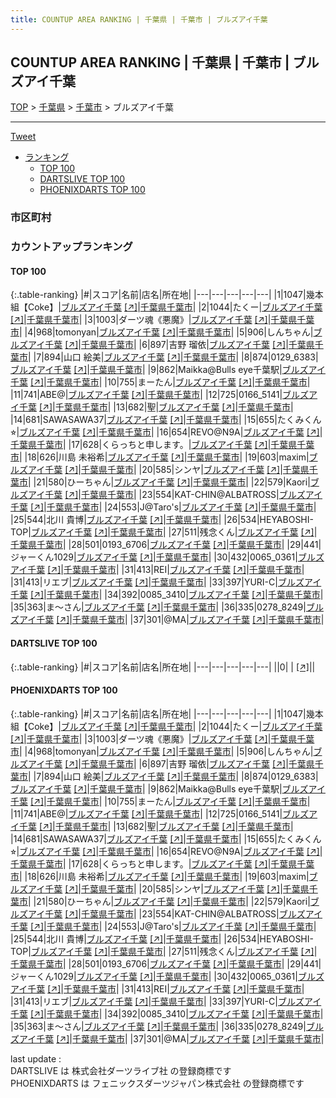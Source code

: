 ```yaml
---
title: COUNTUP AREA RANKING | 千葉県 | 千葉市 | ブルズアイ千葉
---
```

## COUNTUP AREA RANKING | 千葉県 | 千葉市 | ブルズアイ千葉

[TOP](/darts/rank/) > [千葉県](/darts/rank/千葉県/) > [千葉市](/darts/rank/千葉県/千葉市/) > ブルズアイ千葉

___

<a href="https://twitter.com/share?ref_src=twsrc%5Etfw" data-text="COUNTUP AREA RANKING | 千葉県千葉市ブルズアイ千葉" class="twitter-share-button" data-hashtags="DARTSLIVE,PHOENIXDARTS,darts,ダーツ" data-show-count="false">Tweet</a>

* [ランキング](#カウントアップランキング)
    * [TOP 100](#top-100)
    * [DARTSLIVE TOP 100](#dartslive-top-100)
    * [PHOENIXDARTS TOP 100](#phoenixdarts-top-100)

### 市区町村

<ul>

</ul>

### カウントアップランキング

#### TOP 100



{:.table-ranking}
|#|スコア|名前|店名|所在地|
|---|---|---|---|---|
|1|1047|<span class="rank-name-pd">幾本組【Coke】</span>|<a href="/darts/rank/shops/57955.html">ブルズアイ千葉</a> <a href="https://vs.phoenixdarts.com/jp/shop/shopDetailInfo/s_57955?s_seq=57955">[↗]</a>|<a href="/darts/rank/千葉県/千葉市">千葉県千葉市</a>|
|2|1044|<span class="rank-name-pd">たくー</span>|<a href="/darts/rank/shops/57955.html">ブルズアイ千葉</a> <a href="https://vs.phoenixdarts.com/jp/shop/shopDetailInfo/s_57955?s_seq=57955">[↗]</a>|<a href="/darts/rank/千葉県/千葉市">千葉県千葉市</a>|
|3|1003|<span class="rank-name-pd">ダーツ魂《悪魔》</span>|<a href="/darts/rank/shops/57955.html">ブルズアイ千葉</a> <a href="https://vs.phoenixdarts.com/jp/shop/shopDetailInfo/s_57955?s_seq=57955">[↗]</a>|<a href="/darts/rank/千葉県/千葉市">千葉県千葉市</a>|
|4|968|<span class="rank-name-pd">tomonyan</span>|<a href="/darts/rank/shops/57955.html">ブルズアイ千葉</a> <a href="https://vs.phoenixdarts.com/jp/shop/shopDetailInfo/s_57955?s_seq=57955">[↗]</a>|<a href="/darts/rank/千葉県/千葉市">千葉県千葉市</a>|
|5|906|<span class="rank-name-pd">しんちゃん</span>|<a href="/darts/rank/shops/57955.html">ブルズアイ千葉</a> <a href="https://vs.phoenixdarts.com/jp/shop/shopDetailInfo/s_57955?s_seq=57955">[↗]</a>|<a href="/darts/rank/千葉県/千葉市">千葉県千葉市</a>|
|6|897|<span class="rank-name-pd">吉野 瑠依</span>|<a href="/darts/rank/shops/57955.html">ブルズアイ千葉</a> <a href="https://vs.phoenixdarts.com/jp/shop/shopDetailInfo/s_57955?s_seq=57955">[↗]</a>|<a href="/darts/rank/千葉県/千葉市">千葉県千葉市</a>|
|7|894|<span class="rank-name-pd">山口 絵美</span>|<a href="/darts/rank/shops/57955.html">ブルズアイ千葉</a> <a href="https://vs.phoenixdarts.com/jp/shop/shopDetailInfo/s_57955?s_seq=57955">[↗]</a>|<a href="/darts/rank/千葉県/千葉市">千葉県千葉市</a>|
|8|874|<span class="rank-name-pd">0129_6383</span>|<a href="/darts/rank/shops/57955.html">ブルズアイ千葉</a> <a href="https://vs.phoenixdarts.com/jp/shop/shopDetailInfo/s_57955?s_seq=57955">[↗]</a>|<a href="/darts/rank/千葉県/千葉市">千葉県千葉市</a>|
|9|862|<span class="rank-name-pd">Maikka@Bulls eye千葉駅</span>|<a href="/darts/rank/shops/57955.html">ブルズアイ千葉</a> <a href="https://vs.phoenixdarts.com/jp/shop/shopDetailInfo/s_57955?s_seq=57955">[↗]</a>|<a href="/darts/rank/千葉県/千葉市">千葉県千葉市</a>|
|10|755|<span class="rank-name-pd">まーたん</span>|<a href="/darts/rank/shops/57955.html">ブルズアイ千葉</a> <a href="https://vs.phoenixdarts.com/jp/shop/shopDetailInfo/s_57955?s_seq=57955">[↗]</a>|<a href="/darts/rank/千葉県/千葉市">千葉県千葉市</a>|
|11|741|<span class="rank-name-pd">ABE@</span>|<a href="/darts/rank/shops/57955.html">ブルズアイ千葉</a> <a href="https://vs.phoenixdarts.com/jp/shop/shopDetailInfo/s_57955?s_seq=57955">[↗]</a>|<a href="/darts/rank/千葉県/千葉市">千葉県千葉市</a>|
|12|725|<span class="rank-name-pd">0166_5141</span>|<a href="/darts/rank/shops/57955.html">ブルズアイ千葉</a> <a href="https://vs.phoenixdarts.com/jp/shop/shopDetailInfo/s_57955?s_seq=57955">[↗]</a>|<a href="/darts/rank/千葉県/千葉市">千葉県千葉市</a>|
|13|682|<span class="rank-name-pd">聖</span>|<a href="/darts/rank/shops/57955.html">ブルズアイ千葉</a> <a href="https://vs.phoenixdarts.com/jp/shop/shopDetailInfo/s_57955?s_seq=57955">[↗]</a>|<a href="/darts/rank/千葉県/千葉市">千葉県千葉市</a>|
|14|681|<span class="rank-name-pd">SAWASAWA37</span>|<a href="/darts/rank/shops/57955.html">ブルズアイ千葉</a> <a href="https://vs.phoenixdarts.com/jp/shop/shopDetailInfo/s_57955?s_seq=57955">[↗]</a>|<a href="/darts/rank/千葉県/千葉市">千葉県千葉市</a>|
|15|655|<span class="rank-name-pd">たくみくん⭐︎</span>|<a href="/darts/rank/shops/57955.html">ブルズアイ千葉</a> <a href="https://vs.phoenixdarts.com/jp/shop/shopDetailInfo/s_57955?s_seq=57955">[↗]</a>|<a href="/darts/rank/千葉県/千葉市">千葉県千葉市</a>|
|16|654|<span class="rank-name-pd">REVO@N9A</span>|<a href="/darts/rank/shops/57955.html">ブルズアイ千葉</a> <a href="https://vs.phoenixdarts.com/jp/shop/shopDetailInfo/s_57955?s_seq=57955">[↗]</a>|<a href="/darts/rank/千葉県/千葉市">千葉県千葉市</a>|
|17|628|<span class="rank-name-pd">くらっちと申します。</span>|<a href="/darts/rank/shops/57955.html">ブルズアイ千葉</a> <a href="https://vs.phoenixdarts.com/jp/shop/shopDetailInfo/s_57955?s_seq=57955">[↗]</a>|<a href="/darts/rank/千葉県/千葉市">千葉県千葉市</a>|
|18|626|<span class="rank-name-pd">川島 未裕希</span>|<a href="/darts/rank/shops/57955.html">ブルズアイ千葉</a> <a href="https://vs.phoenixdarts.com/jp/shop/shopDetailInfo/s_57955?s_seq=57955">[↗]</a>|<a href="/darts/rank/千葉県/千葉市">千葉県千葉市</a>|
|19|603|<span class="rank-name-pd">maxim</span>|<a href="/darts/rank/shops/57955.html">ブルズアイ千葉</a> <a href="https://vs.phoenixdarts.com/jp/shop/shopDetailInfo/s_57955?s_seq=57955">[↗]</a>|<a href="/darts/rank/千葉県/千葉市">千葉県千葉市</a>|
|20|585|<span class="rank-name-pd">シンヤ</span>|<a href="/darts/rank/shops/57955.html">ブルズアイ千葉</a> <a href="https://vs.phoenixdarts.com/jp/shop/shopDetailInfo/s_57955?s_seq=57955">[↗]</a>|<a href="/darts/rank/千葉県/千葉市">千葉県千葉市</a>|
|21|580|<span class="rank-name-pd">ひーちゃん</span>|<a href="/darts/rank/shops/57955.html">ブルズアイ千葉</a> <a href="https://vs.phoenixdarts.com/jp/shop/shopDetailInfo/s_57955?s_seq=57955">[↗]</a>|<a href="/darts/rank/千葉県/千葉市">千葉県千葉市</a>|
|22|579|<span class="rank-name-pd">Kaori</span>|<a href="/darts/rank/shops/57955.html">ブルズアイ千葉</a> <a href="https://vs.phoenixdarts.com/jp/shop/shopDetailInfo/s_57955?s_seq=57955">[↗]</a>|<a href="/darts/rank/千葉県/千葉市">千葉県千葉市</a>|
|23|554|<span class="rank-name-pd">KAT-CHIN@ALBATROSS</span>|<a href="/darts/rank/shops/57955.html">ブルズアイ千葉</a> <a href="https://vs.phoenixdarts.com/jp/shop/shopDetailInfo/s_57955?s_seq=57955">[↗]</a>|<a href="/darts/rank/千葉県/千葉市">千葉県千葉市</a>|
|24|553|<span class="rank-name-pd">J@Taro&#x27;s</span>|<a href="/darts/rank/shops/57955.html">ブルズアイ千葉</a> <a href="https://vs.phoenixdarts.com/jp/shop/shopDetailInfo/s_57955?s_seq=57955">[↗]</a>|<a href="/darts/rank/千葉県/千葉市">千葉県千葉市</a>|
|25|544|<span class="rank-name-pd">北川 貴博</span>|<a href="/darts/rank/shops/57955.html">ブルズアイ千葉</a> <a href="https://vs.phoenixdarts.com/jp/shop/shopDetailInfo/s_57955?s_seq=57955">[↗]</a>|<a href="/darts/rank/千葉県/千葉市">千葉県千葉市</a>|
|26|534|<span class="rank-name-pd">HEYABOSHI-TOP</span>|<a href="/darts/rank/shops/57955.html">ブルズアイ千葉</a> <a href="https://vs.phoenixdarts.com/jp/shop/shopDetailInfo/s_57955?s_seq=57955">[↗]</a>|<a href="/darts/rank/千葉県/千葉市">千葉県千葉市</a>|
|27|511|<span class="rank-name-pd">残念くん</span>|<a href="/darts/rank/shops/57955.html">ブルズアイ千葉</a> <a href="https://vs.phoenixdarts.com/jp/shop/shopDetailInfo/s_57955?s_seq=57955">[↗]</a>|<a href="/darts/rank/千葉県/千葉市">千葉県千葉市</a>|
|28|501|<span class="rank-name-pd">0193_6706</span>|<a href="/darts/rank/shops/57955.html">ブルズアイ千葉</a> <a href="https://vs.phoenixdarts.com/jp/shop/shopDetailInfo/s_57955?s_seq=57955">[↗]</a>|<a href="/darts/rank/千葉県/千葉市">千葉県千葉市</a>|
|29|441|<span class="rank-name-pd">ジャーくん1029</span>|<a href="/darts/rank/shops/57955.html">ブルズアイ千葉</a> <a href="https://vs.phoenixdarts.com/jp/shop/shopDetailInfo/s_57955?s_seq=57955">[↗]</a>|<a href="/darts/rank/千葉県/千葉市">千葉県千葉市</a>|
|30|432|<span class="rank-name-pd">0065_0361</span>|<a href="/darts/rank/shops/57955.html">ブルズアイ千葉</a> <a href="https://vs.phoenixdarts.com/jp/shop/shopDetailInfo/s_57955?s_seq=57955">[↗]</a>|<a href="/darts/rank/千葉県/千葉市">千葉県千葉市</a>|
|31|413|<span class="rank-name-pd">REI</span>|<a href="/darts/rank/shops/57955.html">ブルズアイ千葉</a> <a href="https://vs.phoenixdarts.com/jp/shop/shopDetailInfo/s_57955?s_seq=57955">[↗]</a>|<a href="/darts/rank/千葉県/千葉市">千葉県千葉市</a>|
|31|413|<span class="rank-name-pd">リエブ</span>|<a href="/darts/rank/shops/57955.html">ブルズアイ千葉</a> <a href="https://vs.phoenixdarts.com/jp/shop/shopDetailInfo/s_57955?s_seq=57955">[↗]</a>|<a href="/darts/rank/千葉県/千葉市">千葉県千葉市</a>|
|33|397|<span class="rank-name-pd">YURI-C</span>|<a href="/darts/rank/shops/57955.html">ブルズアイ千葉</a> <a href="https://vs.phoenixdarts.com/jp/shop/shopDetailInfo/s_57955?s_seq=57955">[↗]</a>|<a href="/darts/rank/千葉県/千葉市">千葉県千葉市</a>|
|34|392|<span class="rank-name-pd">0085_3410</span>|<a href="/darts/rank/shops/57955.html">ブルズアイ千葉</a> <a href="https://vs.phoenixdarts.com/jp/shop/shopDetailInfo/s_57955?s_seq=57955">[↗]</a>|<a href="/darts/rank/千葉県/千葉市">千葉県千葉市</a>|
|35|363|<span class="rank-name-pd">ま～さん</span>|<a href="/darts/rank/shops/57955.html">ブルズアイ千葉</a> <a href="https://vs.phoenixdarts.com/jp/shop/shopDetailInfo/s_57955?s_seq=57955">[↗]</a>|<a href="/darts/rank/千葉県/千葉市">千葉県千葉市</a>|
|36|335|<span class="rank-name-pd">0278_8249</span>|<a href="/darts/rank/shops/57955.html">ブルズアイ千葉</a> <a href="https://vs.phoenixdarts.com/jp/shop/shopDetailInfo/s_57955?s_seq=57955">[↗]</a>|<a href="/darts/rank/千葉県/千葉市">千葉県千葉市</a>|
|37|301|<span class="rank-name-pd">@MA</span>|<a href="/darts/rank/shops/57955.html">ブルズアイ千葉</a> <a href="https://vs.phoenixdarts.com/jp/shop/shopDetailInfo/s_57955?s_seq=57955">[↗]</a>|<a href="/darts/rank/千葉県/千葉市">千葉県千葉市</a>|


#### DARTSLIVE TOP 100



{:.table-ranking}
|#|スコア|名前|店名|所在地|
|---|---|---|---|---|
||0|<span class="rank-name-dl"> </span>|<a href="/darts/rank/shops/.html"></a> <a href="">[↗]</a>|<a href="/darts/rank//"></a>|


#### PHOENIXDARTS TOP 100



{:.table-ranking}
|#|スコア|名前|店名|所在地|
|---|---|---|---|---|
|1|1047|<span class="rank-name-pd">幾本組【Coke】</span>|<a href="/darts/rank/shops/57955.html">ブルズアイ千葉</a> <a href="https://vs.phoenixdarts.com/jp/shop/shopDetailInfo/s_57955?s_seq=57955">[↗]</a>|<a href="/darts/rank/千葉県/千葉市">千葉県千葉市</a>|
|2|1044|<span class="rank-name-pd">たくー</span>|<a href="/darts/rank/shops/57955.html">ブルズアイ千葉</a> <a href="https://vs.phoenixdarts.com/jp/shop/shopDetailInfo/s_57955?s_seq=57955">[↗]</a>|<a href="/darts/rank/千葉県/千葉市">千葉県千葉市</a>|
|3|1003|<span class="rank-name-pd">ダーツ魂《悪魔》</span>|<a href="/darts/rank/shops/57955.html">ブルズアイ千葉</a> <a href="https://vs.phoenixdarts.com/jp/shop/shopDetailInfo/s_57955?s_seq=57955">[↗]</a>|<a href="/darts/rank/千葉県/千葉市">千葉県千葉市</a>|
|4|968|<span class="rank-name-pd">tomonyan</span>|<a href="/darts/rank/shops/57955.html">ブルズアイ千葉</a> <a href="https://vs.phoenixdarts.com/jp/shop/shopDetailInfo/s_57955?s_seq=57955">[↗]</a>|<a href="/darts/rank/千葉県/千葉市">千葉県千葉市</a>|
|5|906|<span class="rank-name-pd">しんちゃん</span>|<a href="/darts/rank/shops/57955.html">ブルズアイ千葉</a> <a href="https://vs.phoenixdarts.com/jp/shop/shopDetailInfo/s_57955?s_seq=57955">[↗]</a>|<a href="/darts/rank/千葉県/千葉市">千葉県千葉市</a>|
|6|897|<span class="rank-name-pd">吉野 瑠依</span>|<a href="/darts/rank/shops/57955.html">ブルズアイ千葉</a> <a href="https://vs.phoenixdarts.com/jp/shop/shopDetailInfo/s_57955?s_seq=57955">[↗]</a>|<a href="/darts/rank/千葉県/千葉市">千葉県千葉市</a>|
|7|894|<span class="rank-name-pd">山口 絵美</span>|<a href="/darts/rank/shops/57955.html">ブルズアイ千葉</a> <a href="https://vs.phoenixdarts.com/jp/shop/shopDetailInfo/s_57955?s_seq=57955">[↗]</a>|<a href="/darts/rank/千葉県/千葉市">千葉県千葉市</a>|
|8|874|<span class="rank-name-pd">0129_6383</span>|<a href="/darts/rank/shops/57955.html">ブルズアイ千葉</a> <a href="https://vs.phoenixdarts.com/jp/shop/shopDetailInfo/s_57955?s_seq=57955">[↗]</a>|<a href="/darts/rank/千葉県/千葉市">千葉県千葉市</a>|
|9|862|<span class="rank-name-pd">Maikka@Bulls eye千葉駅</span>|<a href="/darts/rank/shops/57955.html">ブルズアイ千葉</a> <a href="https://vs.phoenixdarts.com/jp/shop/shopDetailInfo/s_57955?s_seq=57955">[↗]</a>|<a href="/darts/rank/千葉県/千葉市">千葉県千葉市</a>|
|10|755|<span class="rank-name-pd">まーたん</span>|<a href="/darts/rank/shops/57955.html">ブルズアイ千葉</a> <a href="https://vs.phoenixdarts.com/jp/shop/shopDetailInfo/s_57955?s_seq=57955">[↗]</a>|<a href="/darts/rank/千葉県/千葉市">千葉県千葉市</a>|
|11|741|<span class="rank-name-pd">ABE@</span>|<a href="/darts/rank/shops/57955.html">ブルズアイ千葉</a> <a href="https://vs.phoenixdarts.com/jp/shop/shopDetailInfo/s_57955?s_seq=57955">[↗]</a>|<a href="/darts/rank/千葉県/千葉市">千葉県千葉市</a>|
|12|725|<span class="rank-name-pd">0166_5141</span>|<a href="/darts/rank/shops/57955.html">ブルズアイ千葉</a> <a href="https://vs.phoenixdarts.com/jp/shop/shopDetailInfo/s_57955?s_seq=57955">[↗]</a>|<a href="/darts/rank/千葉県/千葉市">千葉県千葉市</a>|
|13|682|<span class="rank-name-pd">聖</span>|<a href="/darts/rank/shops/57955.html">ブルズアイ千葉</a> <a href="https://vs.phoenixdarts.com/jp/shop/shopDetailInfo/s_57955?s_seq=57955">[↗]</a>|<a href="/darts/rank/千葉県/千葉市">千葉県千葉市</a>|
|14|681|<span class="rank-name-pd">SAWASAWA37</span>|<a href="/darts/rank/shops/57955.html">ブルズアイ千葉</a> <a href="https://vs.phoenixdarts.com/jp/shop/shopDetailInfo/s_57955?s_seq=57955">[↗]</a>|<a href="/darts/rank/千葉県/千葉市">千葉県千葉市</a>|
|15|655|<span class="rank-name-pd">たくみくん⭐︎</span>|<a href="/darts/rank/shops/57955.html">ブルズアイ千葉</a> <a href="https://vs.phoenixdarts.com/jp/shop/shopDetailInfo/s_57955?s_seq=57955">[↗]</a>|<a href="/darts/rank/千葉県/千葉市">千葉県千葉市</a>|
|16|654|<span class="rank-name-pd">REVO@N9A</span>|<a href="/darts/rank/shops/57955.html">ブルズアイ千葉</a> <a href="https://vs.phoenixdarts.com/jp/shop/shopDetailInfo/s_57955?s_seq=57955">[↗]</a>|<a href="/darts/rank/千葉県/千葉市">千葉県千葉市</a>|
|17|628|<span class="rank-name-pd">くらっちと申します。</span>|<a href="/darts/rank/shops/57955.html">ブルズアイ千葉</a> <a href="https://vs.phoenixdarts.com/jp/shop/shopDetailInfo/s_57955?s_seq=57955">[↗]</a>|<a href="/darts/rank/千葉県/千葉市">千葉県千葉市</a>|
|18|626|<span class="rank-name-pd">川島 未裕希</span>|<a href="/darts/rank/shops/57955.html">ブルズアイ千葉</a> <a href="https://vs.phoenixdarts.com/jp/shop/shopDetailInfo/s_57955?s_seq=57955">[↗]</a>|<a href="/darts/rank/千葉県/千葉市">千葉県千葉市</a>|
|19|603|<span class="rank-name-pd">maxim</span>|<a href="/darts/rank/shops/57955.html">ブルズアイ千葉</a> <a href="https://vs.phoenixdarts.com/jp/shop/shopDetailInfo/s_57955?s_seq=57955">[↗]</a>|<a href="/darts/rank/千葉県/千葉市">千葉県千葉市</a>|
|20|585|<span class="rank-name-pd">シンヤ</span>|<a href="/darts/rank/shops/57955.html">ブルズアイ千葉</a> <a href="https://vs.phoenixdarts.com/jp/shop/shopDetailInfo/s_57955?s_seq=57955">[↗]</a>|<a href="/darts/rank/千葉県/千葉市">千葉県千葉市</a>|
|21|580|<span class="rank-name-pd">ひーちゃん</span>|<a href="/darts/rank/shops/57955.html">ブルズアイ千葉</a> <a href="https://vs.phoenixdarts.com/jp/shop/shopDetailInfo/s_57955?s_seq=57955">[↗]</a>|<a href="/darts/rank/千葉県/千葉市">千葉県千葉市</a>|
|22|579|<span class="rank-name-pd">Kaori</span>|<a href="/darts/rank/shops/57955.html">ブルズアイ千葉</a> <a href="https://vs.phoenixdarts.com/jp/shop/shopDetailInfo/s_57955?s_seq=57955">[↗]</a>|<a href="/darts/rank/千葉県/千葉市">千葉県千葉市</a>|
|23|554|<span class="rank-name-pd">KAT-CHIN@ALBATROSS</span>|<a href="/darts/rank/shops/57955.html">ブルズアイ千葉</a> <a href="https://vs.phoenixdarts.com/jp/shop/shopDetailInfo/s_57955?s_seq=57955">[↗]</a>|<a href="/darts/rank/千葉県/千葉市">千葉県千葉市</a>|
|24|553|<span class="rank-name-pd">J@Taro&#x27;s</span>|<a href="/darts/rank/shops/57955.html">ブルズアイ千葉</a> <a href="https://vs.phoenixdarts.com/jp/shop/shopDetailInfo/s_57955?s_seq=57955">[↗]</a>|<a href="/darts/rank/千葉県/千葉市">千葉県千葉市</a>|
|25|544|<span class="rank-name-pd">北川 貴博</span>|<a href="/darts/rank/shops/57955.html">ブルズアイ千葉</a> <a href="https://vs.phoenixdarts.com/jp/shop/shopDetailInfo/s_57955?s_seq=57955">[↗]</a>|<a href="/darts/rank/千葉県/千葉市">千葉県千葉市</a>|
|26|534|<span class="rank-name-pd">HEYABOSHI-TOP</span>|<a href="/darts/rank/shops/57955.html">ブルズアイ千葉</a> <a href="https://vs.phoenixdarts.com/jp/shop/shopDetailInfo/s_57955?s_seq=57955">[↗]</a>|<a href="/darts/rank/千葉県/千葉市">千葉県千葉市</a>|
|27|511|<span class="rank-name-pd">残念くん</span>|<a href="/darts/rank/shops/57955.html">ブルズアイ千葉</a> <a href="https://vs.phoenixdarts.com/jp/shop/shopDetailInfo/s_57955?s_seq=57955">[↗]</a>|<a href="/darts/rank/千葉県/千葉市">千葉県千葉市</a>|
|28|501|<span class="rank-name-pd">0193_6706</span>|<a href="/darts/rank/shops/57955.html">ブルズアイ千葉</a> <a href="https://vs.phoenixdarts.com/jp/shop/shopDetailInfo/s_57955?s_seq=57955">[↗]</a>|<a href="/darts/rank/千葉県/千葉市">千葉県千葉市</a>|
|29|441|<span class="rank-name-pd">ジャーくん1029</span>|<a href="/darts/rank/shops/57955.html">ブルズアイ千葉</a> <a href="https://vs.phoenixdarts.com/jp/shop/shopDetailInfo/s_57955?s_seq=57955">[↗]</a>|<a href="/darts/rank/千葉県/千葉市">千葉県千葉市</a>|
|30|432|<span class="rank-name-pd">0065_0361</span>|<a href="/darts/rank/shops/57955.html">ブルズアイ千葉</a> <a href="https://vs.phoenixdarts.com/jp/shop/shopDetailInfo/s_57955?s_seq=57955">[↗]</a>|<a href="/darts/rank/千葉県/千葉市">千葉県千葉市</a>|
|31|413|<span class="rank-name-pd">REI</span>|<a href="/darts/rank/shops/57955.html">ブルズアイ千葉</a> <a href="https://vs.phoenixdarts.com/jp/shop/shopDetailInfo/s_57955?s_seq=57955">[↗]</a>|<a href="/darts/rank/千葉県/千葉市">千葉県千葉市</a>|
|31|413|<span class="rank-name-pd">リエブ</span>|<a href="/darts/rank/shops/57955.html">ブルズアイ千葉</a> <a href="https://vs.phoenixdarts.com/jp/shop/shopDetailInfo/s_57955?s_seq=57955">[↗]</a>|<a href="/darts/rank/千葉県/千葉市">千葉県千葉市</a>|
|33|397|<span class="rank-name-pd">YURI-C</span>|<a href="/darts/rank/shops/57955.html">ブルズアイ千葉</a> <a href="https://vs.phoenixdarts.com/jp/shop/shopDetailInfo/s_57955?s_seq=57955">[↗]</a>|<a href="/darts/rank/千葉県/千葉市">千葉県千葉市</a>|
|34|392|<span class="rank-name-pd">0085_3410</span>|<a href="/darts/rank/shops/57955.html">ブルズアイ千葉</a> <a href="https://vs.phoenixdarts.com/jp/shop/shopDetailInfo/s_57955?s_seq=57955">[↗]</a>|<a href="/darts/rank/千葉県/千葉市">千葉県千葉市</a>|
|35|363|<span class="rank-name-pd">ま～さん</span>|<a href="/darts/rank/shops/57955.html">ブルズアイ千葉</a> <a href="https://vs.phoenixdarts.com/jp/shop/shopDetailInfo/s_57955?s_seq=57955">[↗]</a>|<a href="/darts/rank/千葉県/千葉市">千葉県千葉市</a>|
|36|335|<span class="rank-name-pd">0278_8249</span>|<a href="/darts/rank/shops/57955.html">ブルズアイ千葉</a> <a href="https://vs.phoenixdarts.com/jp/shop/shopDetailInfo/s_57955?s_seq=57955">[↗]</a>|<a href="/darts/rank/千葉県/千葉市">千葉県千葉市</a>|
|37|301|<span class="rank-name-pd">@MA</span>|<a href="/darts/rank/shops/57955.html">ブルズアイ千葉</a> <a href="https://vs.phoenixdarts.com/jp/shop/shopDetailInfo/s_57955?s_seq=57955">[↗]</a>|<a href="/darts/rank/千葉県/千葉市">千葉県千葉市</a>|


<div class="footer border-top border-gray-light mt-5 pt-3 text-right text-gray">
    last update : <span style="font-weight: italic" id="foot_last_modified"></span><br />
    DARTSLIVE は 株式会社ダーツライブ社 の登録商標です<br />
    PHOENIXDARTS は フェニックスダーツジャパン株式会社 の登録商標です<br />
</div>

<script src="https://cdnjs.cloudflare.com/ajax/libs/jquery.tablesorter/2.31.3/js/jquery.tablesorter.min.js" integrity="sha512-qzgd5cYSZcosqpzpn7zF2ZId8f/8CHmFKZ8j7mU4OUXTNRd5g+ZHBPsgKEwoqxCtdQvExE5LprwwPAgoicguNg==" crossorigin="anonymous" referrerpolicy="no-referrer"></script>
<link rel="stylesheet" href="https://cdnjs.cloudflare.com/ajax/libs/jquery.tablesorter/2.31.3/css/theme.default.min.css" integrity="sha512-wghhOJkjQX0Lh3NSWvNKeZ0ZpNn+SPVXX1Qyc9OCaogADktxrBiBdKGDoqVUOyhStvMBmJQ8ZdMHiR3wuEq8+w==" crossorigin="anonymous" referrerpolicy="no-referrer" />
<script>
$(function() {
    $(".table-ranking").tablesorter({sortList:[[0, 0]]});
    $("#foot_last_modified").text(formatDate(new Date(document.lastModified), 'yyyy-MM-dd HH:mm:ss'));
});
</script>

<script async src="https://platform.twitter.com/widgets.js" charset="utf-8"></script>